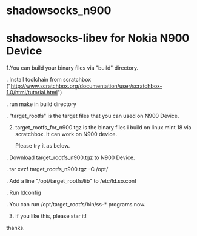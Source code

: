 # shadowsocks_n900
# shadowsocks-libev for Nokia N900 Device

1.You can build your binary files via "build" directory.
  
  . Install toolchain from scratchbox ("http://www.scratchbox.org/documentation/user/scratchbox-1.0/html/tutorial.html")
  
  . run make in build directory
  
  . "target_rootfs" is the target files that you can used on N900 Device.
  
   
2. target_rootfs_for_n900.tgz is the binary files i build on linux mint 18 via scratchbox. It can work on N900 device.
   
   Please try it as below.

  . Download  target_rootfs_n900.tgz to N900 Device.
  
  . tar xvzf target_rootfs_n900.tgz -C /opt/
  
  . Add a line "/opt/target_rootfs/lib" to /etc/ld.so.conf
  
  . Run ldconfig
  
  . You can run /opt/target_rootfs/bin/ss-* programs now.
 
 3. If you like this, please star it!
  

thanks.




